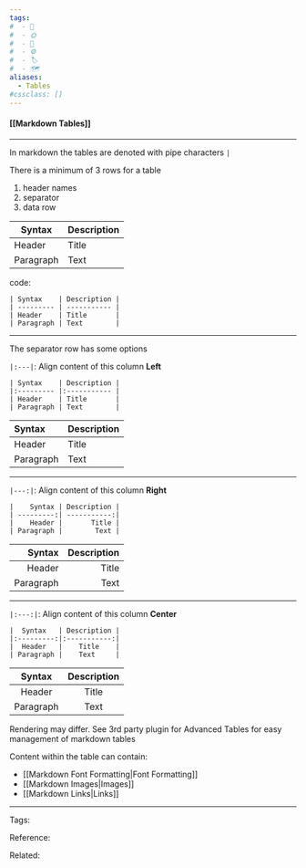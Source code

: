 ```yaml
---
tags:
#  - 🌱️
#  - 🌞️
#  - 🌲️
#  - ⚙️ 
#  - 🏷️ 
#  - 🗺️
aliases: 
  - Tables
#cssclass: []
---
```


#### [[Markdown Tables]]

---

In markdown the tables are denoted with pipe characters `|` 

There is a minimum of 3 rows for a table

1. header names
2. separator
3. data row

| Syntax    | Description |
| --------- | ----------- |
| Header    | Title       |
| Paragraph | Text        |

code:

```
| Syntax    | Description |
| --------- | ----------- |
| Header    | Title       |
| Paragraph | Text        |
```

---

The separator row has some options

`|:---|`: Align content of this column **Left**

```
| Syntax    | Description |
|:--------- |:----------- |
| Header    | Title       |
| Paragraph | Text        |
```

| Syntax    | Description |
|:--------- |:----------- |
| Header    | Title       |
| Paragraph | Text        |

---

`|---:|`: Align content of this column **Right**

```
|    Syntax | Description |
| ---------:| -----------:|
|    Header |       Title |
| Paragraph |        Text |
```

|    Syntax | Description |
| ---------:| -----------:|
|    Header |       Title |
| Paragraph |        Text |

---

`|:---:|`: Align content of this column **Center**

```
|  Syntax   | Description |
|:---------:|:-----------:|
|  Header   |    Title    |
| Paragraph |    Text     |
```

|  Syntax   | Description |
|:---------:|:-----------:|
|  Header   |    Title    |
| Paragraph |    Text     |

Rendering may differ. See 3rd party plugin for Advanced Tables for easy management of markdown tables

Content within the table can contain:
- [[Markdown Font Formatting|Font Formatting]]
- [[Markdown Images|Images]]
- [[Markdown Links|Links]]

---
Tags: 

Reference:

Related:
